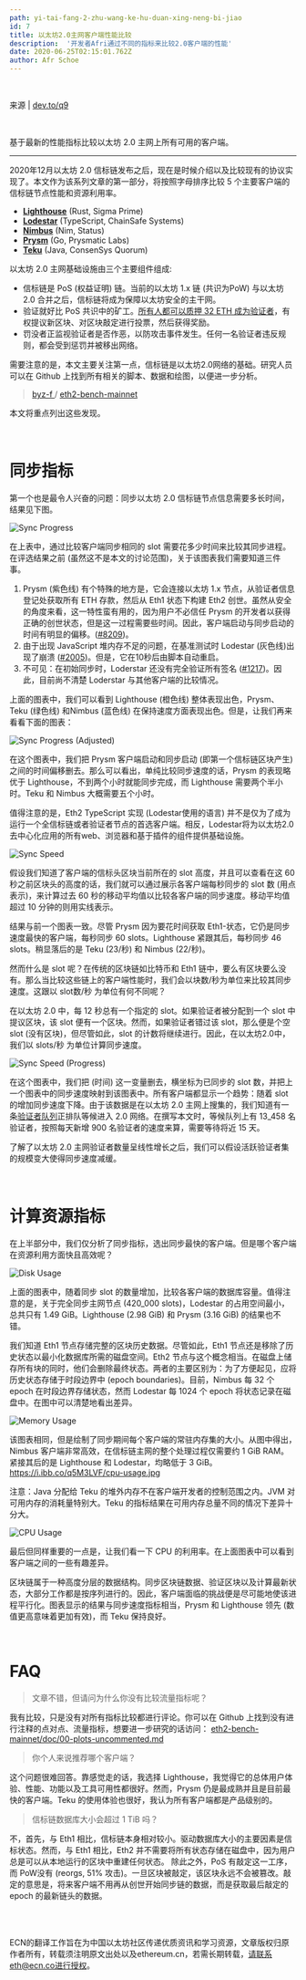 ```yaml
---
path: yi-tai-fang-2-zhu-wang-ke-hu-duan-xing-neng-bi-jiao
id: 7
title: 以太坊2.0主网客户端性能比较
description:  '开发者Afri通过不同的指标来比较2.0客户端的性能' 
date: 2020-06-25T02:15:01.762Z
author: Afr Schoe
---
```


</br>

来源 | [dev.to/q9](https://dev.to/q9/ethereum-2-0-mainnet-clients-3and)

</br>

基于最新的性能指标比较以太坊 2.0 主网上所有可用的客户端。

------

2020年12月以太坊 2.0 信标链发布之后，现在是时候介绍以及比较现有的协议实现了。本文作为该系列文章的第一部分，将按照字母排序比较 5 个主要客户端的信标链节点性能和资源利用率。

- **[Lighthouse](https://github.com/sigp/lighthouse)** (Rust, Sigma Prime)
- **[Lodestar](https://github.com/ChainSafe/lodestar)** (TypeScript, ChainSafe Systems)
- **[Nimbus](https://github.com/status-im/nimbus-eth2)** (Nim, Status)
- **[Prysm](https://github.com/prysmaticlabs/prysm)** (Go, Prysmatic Labs)
- **[Teku](https://github.com/ConsenSys/teku)** (Java, ConsenSys Quorum)

以太坊 2.0 主网基础设施由三个主要组件组成:

- 信标链是 PoS (权益证明) 链。当前的以太坊 1.x 链 (共识为PoW) 与以太坊 2.0 合并之后，信标链将成为保障以太坊安全的主干网。
- 验证就好比 PoS 共识中的矿工。[所有人都可以质押 32 ETH 成为验证者](https://ethereum.org/en/eth2/staking/)，有权提议新区块、对区块敲定进行投票，然后获得奖励。
- 罚没者正监视验证者是否作恶，以防攻击事件发生。任何一名验证者违反规则，都会受到惩罚并被移出网络。

需要注意的是，本文主要关注第一点，信标链是以太坊2.0网络的基础。研究人员可以在 Github 上找到所有相关的脚本、数据和绘图，以便进一步分析。

> [byz-f ](https://github.com/byz-f)/ [eth2-bench-mainnet](https://github.com/byz-f/eth2-bench-mainnet)

本文将重点列出这些发现。

</br>

# 同步指标

第一个也是最令人兴奋的问题：同步以太坊 2.0 信标链节点信息需要多长时间，结果见下图。



![Sync Progress](https://i.ibb.co/nPgzXWv/synchronization-progress.png%22)



在上表中，通过比较客户端同步相同的 slot 需要花多少时间来比较其同步进程。在评选结果之前 (虽然这不是本文的讨论范围)，关于该图表我们需要知道三件事。

1. Prysm (紫色线) 有个特殊的地方是，它会连接以太坊 1.x 节点，从验证者信息登记处获取所有 ETH 存款，然后从 Eth1 状态下构建 Eth2 创世。虽然从安全的角度来看，这一特性蛮有用的，因为用户不必信任 Prysm 的开发者以获得正确的创世状态，但是这一过程需要些时间。因此，客户端启动与同步启动的时间有明显的偏移。([#8209](https://github.com/prysmaticlabs/prysm/issues/8209))。
2. 由于出现 JavaScript 堆内存不足的问题，在基准测试时 Lodestar (灰色线)出现了崩溃 ([#2005](https://github.com/ChainSafe/lodestar/issues/2005))。但是，它在10秒后由脚本自动重启。
3. 不可见：在初始同步时，Loderstar 还没有完全验证所有签名 ([#1217](https://github.com/ChainSafe/lodestar/issues/1217))。因此，目前尚不清楚 Loderstar 与其他客户端的比较情况。

上面的图表中，我们可以看到 Lighthouse (橙色线) 整体表现出色，Prysm、Teku (绿色线) 和Nimbus (蓝色线) 在保持速度方面表现出色。但是，让我们再来看看下面的图表：



![Sync Progress (Adjusted)](https://i.ibb.co/zNKjkFP/adjusted.png)



在这个图表中，我们把 Prysm 客户端启动和同步启动 (即第一个信标链区块产生) 之间的时间偏移删去。那么可以看出，单纯比较同步速度的话，Prysm 的表现略优于 Lighthouse，不到两个小时就能同步完成，而 Lighthouse 需要两个半小时。Teku 和 Nimbus 大概需要五个小时。

值得注意的是，Eth2 TypeScript 实现 (Lodestar使用的语言) 并不是仅为了成为运行一个全信标链或者验证者节点的首选客户端。相反，Lodestar将为以太坊2.0去中心化应用的所有web、浏览器和基于插件的组件提供基础设施。



![Sync Speed](https://i.ibb.co/BzK1wRw/speed.jpg)



假设我们知道了客户端的信标头区块当前所在的 slot 高度，并且可以查看在这 60 秒之前区块头的高度的话，我们就可以通过展示各客户端每秒同步的 slot 数 (用点表示)，来计算过去 60 秒的移动平均值以比较各客户端的同步速度。移动平均值超过 10 分钟的则用实线表示。

结果与前一个图表一致。尽管 Prysm 因为要花时间获取 Eth1-状态，它仍是同步速度最快的客户端，每秒同步 60 slots。Lighthouse 紧跟其后，每秒同步 46 slots。稍显落后的是 Teku (23/秒) 和 Nimbus (22/秒)。

然而什么是 slot 呢？在传统的区块链如比特币和 Eth1 链中，要么有区块要么没有。那么当比较这些链上的客户端性能时，我们会以块数/秒为单位来比较其同步速度。这跟以 slot数/秒 为单位有何不同呢？

在以太坊 2.0 中，每 12 秒总有一个指定的 slot。如果验证者被分配到一个 slot 中提议区块，该 slot 便有一个区块。然而，如果验证者错过该 slot，那么便是个空 slot (没有区块)，但尽管如此，slot 的计数将继续进行。因此，在以太坊2.0中，我们以 slots/秒 为单位计算同步速度。



![Sync Speed (Progress)](https://i.ibb.co/tb1mfC2/over-sync-progress.jpg)



在这个图表中，我们把 (时间) 这一变量删去，横坐标为已同步的 slot 数，并把上一个图表中的同步速度映射到该图表中。所有客户端都显示一个趋势：随着 slot 的增加同步速度下降。由于该数据是在以太坊 2.0 主网上搜集的，我们知道有一条[验证者队列](https://eth2-validator-queue.web.app/)正排队等候进入 2.0 网络。在撰写本文时，等候队列上有 13_458 名验证者，按照每天新增 900 名验证者的速度来算，需要等待将近 15 天。

了解了以太坊 2.0 主网验证者数量呈线性增长之后，我们可以假设活跃验证者集的规模变大使得同步速度减缓。

</br>

# 计算资源指标

在上半部分中，我们仅分析了同步指标，选出同步最快的客户端。但是哪个客户端在资源利用方面快且高效呢？



![Disk Usage](https://i.ibb.co/FwZRxDS/disk-usage.jpg)



上面的图表中，随着同步 slot 的数量增加，比较各客户端的数据库容量。值得注意的是，关于完全同步主网节点 (420_000 slots)，Lodestar 的占用空间最小，总共只有 1.49 GiB。Lighthouse (2.98 GiB) 和 Prysm (3.16 GiB) 的结果也不错。

我们知道 Eth1 节点存储完整的区块历史数据。尽管如此，Eth1 节点还是移除了历史状态以最小化数据库所需的磁盘空间。Eth2 节点与这个概念相当。在磁盘上储存所有块的同时，他们会删除最终状态。两者的主要区别为：为了方便起见，应将历史状态存储于时段边界中 (epoch boundaries)。目前，Nimbus 每 32 个 epoch 在时段边界存储状态，然而 Lodestar 每 1024 个 epoch 将状态记录在磁盘中。在图中可以清楚地看出差异。



![Memory Usage](https://i.ibb.co/yYP34Bh/memory.png)



该图表相同，但是绘制了同步期间每个客户端的常驻内存集的大小。从图中得出，Nimbus 客户端非常高效，在信标链主网的整个处理过程仅需要约 1 GiB RAM。紧接其后的是 Lighthouse 和 Lodestar，均略低于 3 GiB。https://i.ibb.co/q5M3LVF/cpu-usage.jpg

注意：Java 分配给 Teku 的堆外内存不在客户端开发者的控制范围之内。JVM 对可用内存的消耗量特别大。Teku 的指标结果在可用内存总量不同的情况下差异十分大。



![CPU Usage](https://i.ibb.co/q5M3LVF/cpu-usage.jpg)



最后但同样重要的一点是，让我们看一下 CPU 的利用率。在上面图表中可以看到客户端之间的一些有趣差异。

区块链属于一种高度分层的数据结构。同步区块链数据、验证区块以及计算最新状态，大部分工作都是按序列进行的。因此，客户端面临的挑战便是尽可能地使该进程平行化。图表显示的结果与同步速度指标相当，Prysm 和 Lighthouse 领先 (数值更高意味着更加有效)，而 Teku 保持良好。

</br>

# FAQ

> 文章不错，但请问为什么你没有比较流量指标呢？

我有比较，只是没有对所有指标比较都进行评论。你可以在 Github 上找到没有进行注释的点对点、流量指标，想要进一步研究的话访问： [eth2-bench-mainnet/doc/00-plots-uncommented.md](https://github.com/byz-f/eth2-bench-mainnet/blob/master/doc/00-plots-uncommented.md)

> 你个人来说推荐哪个客户端？

这个问题很难回答。靠感觉走的话，我选择 Lighthouse，我觉得它的总体用户体验、性能、功能以及工具可用性都很好。然而，Prysm 仍是最成熟并且是目前最快的客户端。Teku 的使用体验也很好，我认为所有客户端都是产品级别的。

> 信标链数据库大小会超过 1 TiB 吗？

不，首先，与 Eth1 相比，信标链本身相对较小。驱动数据库大小的主要因素是信标状态。然而，与 Eth1 相比，Eth2 并不需要将所有状态存储在磁盘中，因为用户总是可以从本地运行的区块中重建任何状态。 除此之外，PoS 有敲定这一工序，而 PoW没有 (reorgs, 51% 攻击)。一旦区块被敲定，该区块永远不会被篡改。敲定的意思是，将来客户端不用再从创世开始同步链的数据，而是获取最后敲定的 epoch 的最新链头的数据。

</br>

</br>

ECN的翻译工作旨在为中国以太坊社区传递优质资讯和学习资源，文章版权归原作者所有，转载须注明原文出处以及ethereum.cn，若需长期转载，请联系eth@ecn.co进行授权。